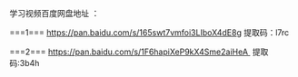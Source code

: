 学习视频百度网盘地址 ：

===1===
https://pan.baidu.com/s/165swt7vmfoi3LIboX4dE8g
提取码：l7rc

===2===
https://pan.baidu.com/s/1F6hapiXeP9kX4Sme2aiHeA 
提取码:3b4h

